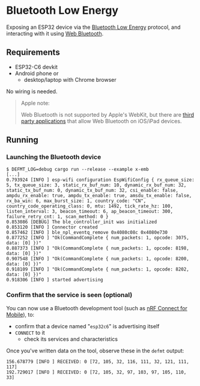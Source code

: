 # Bluetooth Low Energy

Exposing an ESP32 device via the [Bluetooth Low Energy](...) protocol, and interacting with it using [Web Bluetooth](...).

<!-- tbd. picture here, perhaps from parent -->

## Requirements

- ESP32-C6 devkit
- Android phone or 
   - desktop/laptop with Chrome browser

No wiring is needed.

>Apple note:
>
>Web Bluetooth is not supported by Apple's WebKit, but there are [third party applications](https://www.apple.com/us/search/web-bluetooth?src=globalnav) that allow Web Bluetooth on iOS/iPad devices.
 

## Running

### Launching the Bluetooth device

```
$ DEFMT_LOG=debug cargo run --release --example x-emb
[...]
0.793924 [INFO ] esp-wifi configuration EspWifiConfig { rx_queue_size: 5, tx_queue_size: 3, static_rx_buf_num: 10, dynamic_rx_buf_num: 32, static_tx_buf_num: 0, dynamic_tx_buf_num: 32, csi_enable: false, ampdu_rx_enable: true, ampdu_tx_enable: true, amsdu_tx_enable: false, rx_ba_win: 6, max_burst_size: 1, country_code: "CN", country_code_operating_class: 0, mtu: 1492, tick_rate_hz: 100, listen_interval: 3, beacon_timeout: 6, ap_beacon_timeout: 300, failure_retry_cnt: 1, scan_method: 0 }
0.853086 [DEBUG] The ble_controller_init was initialized
0.853120 [INFO ] Connector created
0.857462 [INFO ] ble_npl_eventq_remove 0x4080c08c 0x4080e730
0.877252 [INFO ] "Ok(CommandComplete { num_packets: 1, opcode: 3075, data: [0] })"
0.887373 [INFO ] "Ok(CommandComplete { num_packets: 1, opcode: 8198, data: [0] })"
0.907548 [INFO ] "Ok(CommandComplete { num_packets: 1, opcode: 8200, data: [0] })"
0.918109 [INFO ] "Ok(CommandComplete { num_packets: 1, opcode: 8202, data: [0] })"
0.918306 [INFO ] started advertising
```

### Confirm that the service is seen (optional)

You can now use a Bluetooth development tool (such as [nRF Connect for Mobile](https://play.google.com/store/apps/details?id=no.nordicsemi.android.mcp)), to:

- confirm that a device named "`esp32c6`" is advertising itself
- `CONNECT` to it
	- check its services and characteristics

<!-- with screenshots:
	>Try to a) read the "Hello Bare Metal" string
	>b) Change it to something else
-->	 

Once you've written data on the tool, observe these in the `defmt` output:

```
156.678779 [INFO ] RECEIVED: 0 [72, 105, 32, 116, 111, 32, 121, 111, 117]
192.729017 [INFO ] RECEIVED: 0 [72, 105, 32, 97, 103, 97, 105, 110, 33]
```

